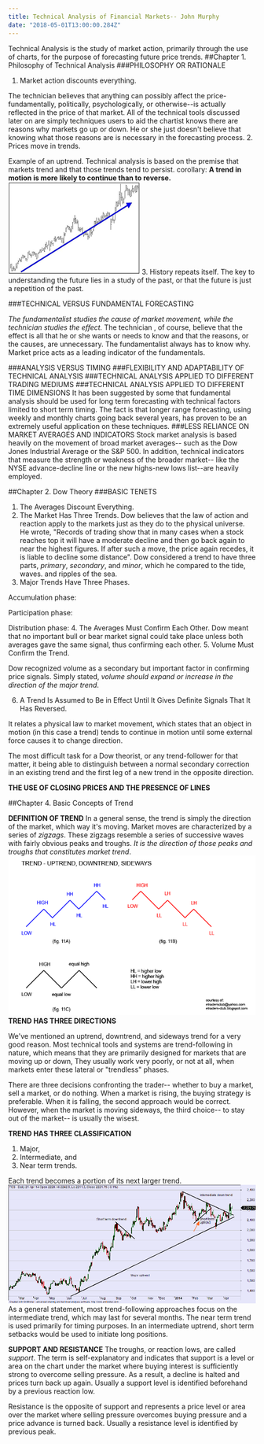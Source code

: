 ```yaml
---
title: Technical Analysis of Financial Markets-- John Murphy
date: "2018-05-01T13:00:00.284Z"
---
```


Technical Analysis is the study of market action, primarily through the use of charts, for the
purpose of forecasting future price trends.
##Chapter 1. Philosophy of Technical Analysis
###PHILOSOPHY OR RATIONALE
1. Market action discounts everything.

The technician believes that anything can possibly affect the price- fundamentally, politically,
psychologically, or otherwise--is actually reflected in the price of that market.
All of the technical tools discussed later on are simply techniques users to aid the chartist
knows there are reasons why markets go up or down. He or she just doesn't believe that knowing what those reasons are is necessary in the forecasting process.
2. Prices move in trends.

Example of an uptrend. Technical analysis is based on the premise that markets trend and that those trends tend to persist.
corollary: **A trend in motion is more likely to continue than to reverse.**
![Example of an uptrend. Technical analysis is based on the premise that markets trend and that those trends tend to persist.](./images.png)
3. History repeats itself.
The key to understanding the future lies in a study of the past, or that the future is just a repetition of the past.

###TECHNICAL VERSUS FUNDAMENTAL FORECASTING

*The fundamentalist studies the cause of market movement, while the technician studies
the effect.* The technician , of course, believe that the effect is all that he or she wants
or needs to know and that the reasons, or the causes, are unnecessary. The fundamentalist always
has to know why.
Market price acts as a leading indicator of the fundamentals.

###ANALYSIS VERSUS TIMING
###FLEXIBILITY AND ADAPTABILITY OF TECHNICAL ANALYSIS
###TECHNICAL ANALYSIS APPLIED TO DIFFERENT TRADING MEDIUMS
###TECHNICAL ANALYSIS APPLIED TO DIFFERENT TIME DIMENSIONS
It has been suggested by some that fundamental analysis should be used for long term forecasting with technical factors limited to short term timing. The fact is that longer range
forecasting, using weekly and monthly charts going back several years, has proven to be
an extremely useful application on these techniques.
###LESS RELIANCE ON MARKET AVERAGES AND INDICATORS
Stock market analysis is based heavily on the movement of broad market averages--
such as the Dow Jones Industrial Average or the S&P 500. In addition, technical indicators that measure the strength or weakness of the broader market-- like the NYSE advance-decline line or the new highs-new lows list--are heavily employed.

##Chapter 2. Dow Theory
###BASIC TENETS
1. The Averages Discount Everything.
2. The Market Has Three Trends.
Dow believes that the law of action and reaction apply to the markets just as they do to the physical universe. He wrote, "Records of trading show that in many cases when a stock reaches top it will have a moderate decline and then go back again to near the highest figures. If after such a move, the price again recedes, it is liable to decline some distance". Dow considered a trend to have three parts, *primary*, *secondary*, and *minor*, which he compared to the tide, waves. and ripples of the sea.
3. Major Trends Have Three Phases.

Accumulation phase:

Participation phase:

Distribution phase:
4. The Averages Must Confirm Each Other.
Dow meant that no important bull or bear market signal could take place unless both averages gave the same signal, thus confirming each other.
5. Volume Must Confirm the Trend.

Dow recognized volume as a secondary but important factor in confirming price signals. Simply stated, *volume should expand or increase in the direction of the major trend*.

6. A Trend Is Assumed to Be in Effect Until It Gives Definite Signals That It Has Reversed.

It relates a physical law to market movement, which states that an object in motion (in this case a trend) tends to continue in
motion until some external force causes it to change direction.

The most difficult task for a Dow theorist, or any trend-follower for that matter, it being able to distinguish between a normal
secondary correction in an existing trend and the first leg of a new trend in the opposite direction.

**THE USE OF CLOSING PRICES AND THE PRESENCE OF LINES**

##Chapter 4. Basic Concepts of Trend

**DEFINITION OF TREND**
In a general sense, the trend is simply the direction of the market, which way it's moving. Market moves are characterized by a series of *zigzags*.
These zigzags resemble a series of successive waves with fairly obvious
peaks and troughs. *It is the direction of those peaks and troughs that constitutes market trend*.
![trend](./trend.gif)
**TREND HAS THREE DIRECTIONS**

We've mentioned an uptrend, downtrend, and sideways trend for a very good reason. Most technical tools and systems are trend-following in nature, which means that they are primarily designed for markets that are moving up or down, They usually work very poorly, or not at all, when markets enter these lateral or "trendless" phases.

There are three decisions confronting the trader-- whether to buy a market, sell a market, or do nothing. When a market is rising, the buying strategy is preferable. When it is falling, the second approach would be correct. However, when the market is moving sideways, the third choice-- to stay out of the market-- is usually the wisest.

**TREND HAS THREE CLASSIFICATION**

1. Major,
2. Intermediate, and
3. Near term trends.

Each trend becomes a portion of its next larger trend.
![trend-classification](./trend-classification.png)
As a general statement, most trend-following approaches focus on the intermediate trend, which may last for several months. The near term trend is used primarily for timing purposes.
In an intermediate uptrend, short term setbacks would be used to initiate long positions.

**SUPPORT AND RESISTANCE**
The troughs, or reaction lows, are called *support*. The term is self-explanatory and
indicates that support is a level or area on the chart under the market where buying interest
is sufficiently strong to overcome selling pressure. As a result, a decline is halted and
prices turn back up again. Usually a support level is identified beforehand by a previous reaction low.

Resistance is the opposite of support and represents a price level or area over the market where
selling pressure overcomes buying pressure and a price advance is turned back. Usually a resistance
level is identified by previous peak.
